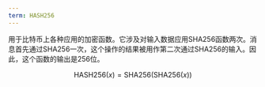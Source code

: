 ```yaml
---
term: HASH256
---
```


用于比特币上各种应用的加密函数。它涉及对输入数据应用SHA256函数两次。消息首先通过SHA256一次，这个操作的结果被用作第二次通过SHA256的输入。因此，这个函数的输出是256位。

$$\text{HASH256}(x) = \text{SHA256}(\text{SHA256}(x))$$